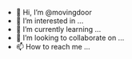 - 👋 Hi, I’m @movingdoor
- 👀 I’m interested in ...
- 🌱 I’m currently learning ...
- 💞️ I’m looking to collaborate on ...
- 📫 How to reach me ...

<!---
movingdoor/movingdoor is a ✨ special ✨ repository because its `README.md` (this file) appears on your GitHub profile.
You can click the Preview link to take a look at your changes.
--->
